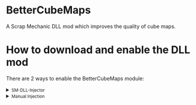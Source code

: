 # BetterCubeMaps
A Scrap Mechanic DLL mod which improves the quality of cube maps.

# How to download and enable the DLL mod

There are 2 ways to enable the BetterCubeMaps module:

<details>
<summary><small>SM-DLL-Injector</small></summary>

- Download the latest release of <b>[SM-DLL-Injector](https://github.com/QuestionableM/SM-DLL-Injector/releases/latest)</b> and follow the instructions listed in the <b>[README](https://github.com/QuestionableM/SM-DLL-Injector#readme)</b> file
- Download the latest release of the `BetterCubeMaps_<resolution>.dll` <b>[here](https://github.com/QuestionableM/SM-BetterCubeMaps/releases/latest)</b>
- Move the `BetterCubeMaps_<resolution>.dll` to `Steam/steamapps/common/Scrap Mechanic/Release/DLLModules` directory created by <b>[SM-DLL-Injector](https://github.com/QuestionableM/SM-DLL-Injector/releases/latest)</b> installer
- Launch the game

</details>

<details>
<summary><small>Manual Injection</small></summary>

- Download the latest release of the `BetterCubeMaps_<resolution>.dll` <b>[here](https://github.com/QuestionableM/SM-BetterCubeMaps/releases/latest)</b>
- Launch the game
- Inject `BetterCubeMaps_<resolution>.dll` by using a DLL Injector of your choice
  
</details>
